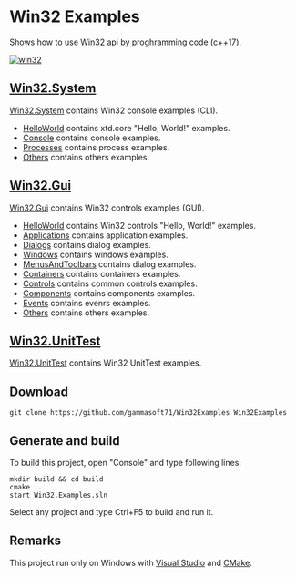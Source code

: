 ﻿# Win32 ExamplesShows how to use [Win32](https://learn.microsoft.com/en-us/windows/win32/api/) api by proghramming code ([c++17](https://en.cppreference.com/w/)).[![win32](docs/Pictures/win32_header.png)](https://gammasoft71.wixsite.com/gammasoft/win32)## [Win32.System](src/Win32.System/README.md)[Win32.System](src/Win32.System/README.md) contains Win32 console examples (CLI).* [HelloWorld](src/Win32.System/HelloWorlds/README.md) contains xtd.core "Hello, World!" examples.* [Console](src/Win32.System/Console/README.md) contains console examples.* [Processes](src/Win32.System/Processes/README.md) contains process examples.* [Others](src/Win32.System/Others/README.md) contains others examples.## [Win32.Gui](src/Win32.Gui/README.md)[Win32.Gui](src/Win32.Gui/README.md) contains Win32 controls examples (GUI).* [HelloWorld](src/Win32.Gui/HelloWorlds/README.md) contains Win32 controls "Hello, World!" examples.* [Applications](src/Win32.Gui/Console/README.md) contains application examples.* [Dialogs](src/Win32.Gui/Console/README.md) contains dialog examples.* [Windows](src/Win32.Gui/Windows/README.md) contains windows examples.* [MenusAndToolbars](src/Win32.Gui/MenusAndToolbars/README.md) contains dialog examples.* [Containers](src/Win32.Gui/Containers/README.md) contains containers examples.* [Controls](src/Win32.Gui/Containers/README.md) contains common controls examples.* [Components](src/Win32.Gui/Containers/README.md) contains components examples.* [Events](src/Win32.Gui/Evnets/README.md) contains evenrs examples.* [Others](src/Win32.Gui/Others/README.md) contains others examples.## [Win32.UnitTest](./Win32.UnitTest/README.md)[Win32.UnitTest](./Win32.UnitTest/README.md) contains Win32 UnitTest examples.## Download``` shellgit clone https://github.com/gammasoft71/Win32Examples Win32Examples```## Generate and buildTo build this project, open "Console" and type following lines:``` shellmkdir build && cd buildcmake .. start Win32.Examples.sln```Select any project and type Ctrl+F5 to build and run it.## RemarksThis project run only on Windows with [Visual Studio](https://www.visualstudio.com) and [CMake](https://cmake.org).